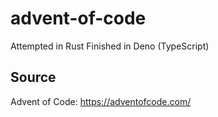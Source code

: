 # advent-of-code
Attempted in Rust
Finished in Deno (TypeScript)


Source
---
Advent of Code: https://adventofcode.com/
